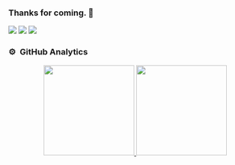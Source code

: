 ### Thanks for coming. 👋

![](https://komarev.com/ghpvc/?username=phamthainb&color=green)
![](https://camo.githubusercontent.com/2bb070e250c7587e2592537a247e091ded5b419dbd7ee9fae53607d25cd586fd/68747470733a2f2f6b6f6d617265762e636f6d2f67687076632f3f757365726e616d653d7068616d746861696e6226636f6c6f723d677265656e)
![](https://hit.yhype.me/github/profile?user_id=55950535)

### ⚙️ &nbsp;GitHub Analytics

<p align="center">
<a href="https://github.com/phamthainb">
  <img height="180em" src="https://github-readme-stats-eight-theta.vercel.app/api?username=phamthainb&show_icons=true&theme=algolia&include_all_commits=true&count_private=true"/>
  <img height="180em" src="https://github-readme-stats-eight-theta.vercel.app/api/top-langs/?username=phamthainb&layout=compact&langs_count=8&theme=algolia"/>
</a>
</p>
